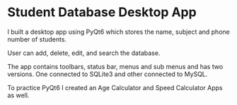 # Student Database Desktop App

I built a desktop app using PyQt6 which stores the name, subject and phone number of students.

User can add, delete, edit, and search the database.

The app contains toolbars, status bar, menus and sub menus and has two versions. One connected to SQLite3 and other connected to MySQL.

To practice PyQt6 I created an Age Calculator and Speed Calculator Apps as well. 

